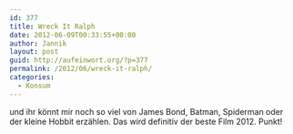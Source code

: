 ```yaml
---
id: 377
title: Wreck It Ralph
date: 2012-06-09T00:33:55+00:00
author: Jannik
layout: post
guid: http://aufeinwort.org/?p=377
permalink: /2012/06/wreck-it-ralph/
categories:
  - Konsum
---
```

und ihr könnt mir noch so viel von James Bond, Batman, Spiderman oder der kleine Hobbit erzählen. Das wird definitiv der beste Film 2012. Punkt!